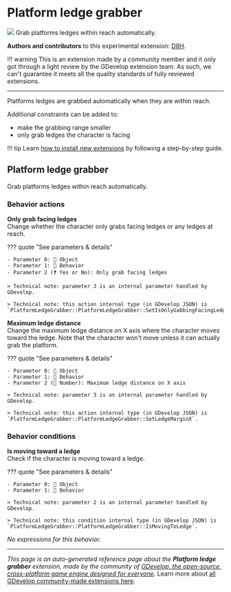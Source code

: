 # Platform ledge grabber

<img src="https://resources.gdevelop-app.com/assets/Icons/human-handsup.svg" class="extension-icon"></img>
Grab platforms ledges within reach automatically.

**Authors and contributors** to this experimental extension: [D8H](https://gd.games/D8H).

!!! warning
    This is an extension made by a community member and it only got through a
    light review by the GDevelop extension team. As such, we can't guarantee it
    meets all the quality standards of fully reviewed extensions.

---

Platforms ledges are grabbed automatically when they are within reach.

Additional constraints can be added to:

- make the grabbing range smaller
- only grab ledges the character is facing

!!! tip
    Learn [how to install new extensions](/gdevelop5/extensions/search) by following a step-by-step guide.



## Platform ledge grabber 

Grab platforms ledges within reach automatically. 

### Behavior actions

**Only grab facing ledges**  
Change whether the character only grabs facing ledges or any ledges at reach.

??? quote "See parameters & details"

    - Parameter 0: 👾 Object
    - Parameter 1: 🧩 Behavior
    - Parameter 2 (❓ Yes or No): Only grab facing ledges

    > Technical note: parameter 3 is an internal parameter handled by GDevelop.

    > Technical note: this action internal type (in GDevelop JSON) is `PlatformLedgeGrabber::PlatformLedgeGrabber::SetIsOnlyGabbingFacingLedges`.

**Maximum ledge distance**  
Change the maximum ledge distance on X axis where the character moves toward the ledge. Note that the character won't move unless it can actually grab the platform.

??? quote "See parameters & details"

    - Parameter 0: 👾 Object
    - Parameter 1: 🧩 Behavior
    - Parameter 2 (🔢 Number): Maximum ledge distance on X axis

    > Technical note: parameter 3 is an internal parameter handled by GDevelop.

    > Technical note: this action internal type (in GDevelop JSON) is `PlatformLedgeGrabber::PlatformLedgeGrabber::SetLedgeMarginX`.

### Behavior conditions

**Is moving toward a ledge**  
Check if the character is moving toward a ledge.

??? quote "See parameters & details"

    - Parameter 0: 👾 Object
    - Parameter 1: 🧩 Behavior

    > Technical note: parameter 2 is an internal parameter handled by GDevelop.

    > Technical note: this condition internal type (in GDevelop JSON) is `PlatformLedgeGrabber::PlatformLedgeGrabber::IsMovingToLedge`.

_No expressions for this behavior._



---

*This page is an auto-generated reference page about the **Platform ledge grabber** extension, made by the community of [GDevelop, the open-source, cross-platform game engine designed for everyone](https://gdevelop.io/).* Learn more about [all GDevelop community-made extensions here](/gdevelop5/extensions).
